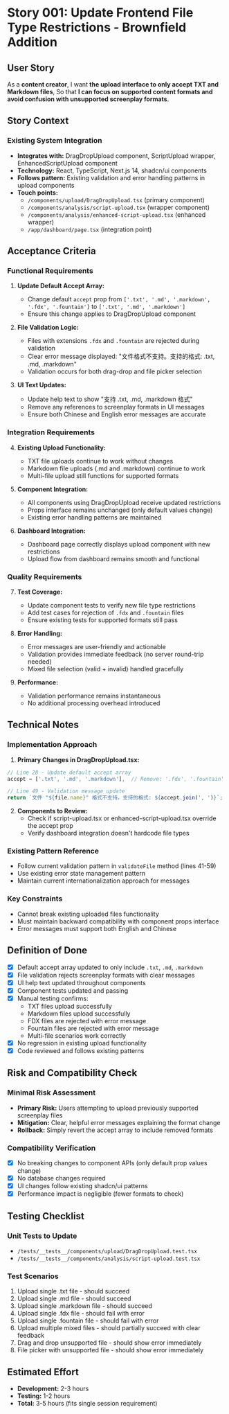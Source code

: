 # Story 001: Update Frontend File Type Restrictions - Brownfield Addition

## User Story

As a **content creator**,
I want **the upload interface to only accept TXT and Markdown files**,
So that **I can focus on supported content formats and avoid confusion with unsupported screenplay formats**.

## Story Context

### Existing System Integration

- **Integrates with:** DragDropUpload component, ScriptUpload wrapper, EnhancedScriptUpload component
- **Technology:** React, TypeScript, Next.js 14, shadcn/ui components
- **Follows pattern:** Existing validation and error handling patterns in upload components
- **Touch points:**
  - `/components/upload/DragDropUpload.tsx` (primary component)
  - `/components/analysis/script-upload.tsx` (wrapper component)
  - `/components/analysis/enhanced-script-upload.tsx` (enhanced wrapper)
  - `/app/dashboard/page.tsx` (integration point)

## Acceptance Criteria

### Functional Requirements

1. **Update Default Accept Array:**
   - Change default `accept` prop from `['.txt', '.md', '.markdown', '.fdx', '.fountain']` to `['.txt', '.md', '.markdown']`
   - Ensure this change applies to DragDropUpload component

2. **File Validation Logic:**
   - Files with extensions `.fdx` and `.fountain` are rejected during validation
   - Clear error message displayed: "文件格式不支持。支持的格式: .txt, .md, .markdown"
   - Validation occurs for both drag-drop and file picker selection

3. **UI Text Updates:**
   - Update help text to show "支持 .txt, .md, .markdown 格式"
   - Remove any references to screenplay formats in UI messages
   - Ensure both Chinese and English error messages are accurate

### Integration Requirements

4. **Existing Upload Functionality:**
   - TXT file uploads continue to work without changes
   - Markdown file uploads (.md and .markdown) continue to work
   - Multi-file upload still functions for supported formats

5. **Component Integration:**
   - All components using DragDropUpload receive updated restrictions
   - Props interface remains unchanged (only default values change)
   - Existing error handling patterns are maintained

6. **Dashboard Integration:**
   - Dashboard page correctly displays upload component with new restrictions
   - Upload flow from dashboard remains smooth and functional

### Quality Requirements

7. **Test Coverage:**
   - Update component tests to verify new file type restrictions
   - Add test cases for rejection of `.fdx` and `.fountain` files
   - Ensure existing tests for supported formats still pass

8. **Error Handling:**
   - Error messages are user-friendly and actionable
   - Validation provides immediate feedback (no server round-trip needed)
   - Mixed file selection (valid + invalid) handled gracefully

9. **Performance:**
   - Validation performance remains instantaneous
   - No additional processing overhead introduced

## Technical Notes

### Implementation Approach

1. **Primary Changes in DragDropUpload.tsx:**
```typescript
// Line 28 - Update default accept array
accept = ['.txt', '.md', '.markdown'],  // Remove: '.fdx', '.fountain'

// Line 49 - Validation message update
return `文件 "${file.name}" 格式不支持。支持的格式: ${accept.join(', ')}`;
```

2. **Components to Review:**
   - Check if script-upload.tsx or enhanced-script-upload.tsx override the accept prop
   - Verify dashboard integration doesn't hardcode file types

### Existing Pattern Reference

- Follow current validation pattern in `validateFile` method (lines 41-59)
- Use existing error state management pattern
- Maintain current internationalization approach for messages

### Key Constraints

- Cannot break existing uploaded files functionality
- Must maintain backward compatibility with component props interface
- Error messages must support both English and Chinese

## Definition of Done

- [x] Default accept array updated to only include `.txt`, `.md`, `.markdown`
- [x] File validation rejects screenplay formats with clear messages
- [x] UI help text updated throughout components
- [x] Component tests updated and passing
- [x] Manual testing confirms:
  - TXT files upload successfully
  - Markdown files upload successfully
  - FDX files are rejected with error message
  - Fountain files are rejected with error message
  - Multi-file scenarios work correctly
- [x] No regression in existing upload functionality
- [x] Code reviewed and follows existing patterns

## Risk and Compatibility Check

### Minimal Risk Assessment

- **Primary Risk:** Users attempting to upload previously supported screenplay files
- **Mitigation:** Clear, helpful error messages explaining the format change
- **Rollback:** Simply revert the accept array to include removed formats

### Compatibility Verification

- [x] No breaking changes to component APIs (only default prop values change)
- [x] No database changes required
- [x] UI changes follow existing shadcn/ui patterns
- [x] Performance impact is negligible (fewer formats to check)

## Testing Checklist

### Unit Tests to Update
- `/tests/__tests__/components/upload/DragDropUpload.test.tsx`
- `/tests/__tests__/components/analysis/script-upload.test.tsx`

### Test Scenarios
1. Upload single .txt file - should succeed
2. Upload single .md file - should succeed
3. Upload single .markdown file - should succeed
4. Upload single .fdx file - should fail with error
5. Upload single .fountain file - should fail with error
6. Upload multiple mixed files - should partially succeed with clear feedback
7. Drag and drop unsupported file - should show error immediately
8. File picker with unsupported file - should show error immediately

## Estimated Effort

- **Development:** 2-3 hours
- **Testing:** 1-2 hours
- **Total:** 3-5 hours (fits single session requirement)